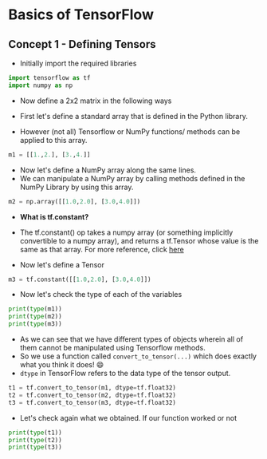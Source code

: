 # Basics of TensorFlow

## Concept 1 - Defining Tensors

* Initially import the required libraries
```python
import tensorflow as tf
import numpy as np

```

* Now define a 2x2 matrix in the following ways

* First let's define a standard array that is defined in the Python library.
* However (not all) Tensorflow or NumPy functions/ methods can be applied to this array. 
```python
m1 = [[1.,2.], [3.,4.]]
```

* Now let's define a NumPy array along the same lines.
* We can manipulate a NumPy array by calling methods defined in the NumPy Library by using this array.

```python
m2 = np.array([[1.0,2.0], [3.0,4.0]])
```

* **What is tf.constant?**
* The tf.constant() op takes a numpy array (or something implicitly convertible to a numpy array), and returns a tf.Tensor whose value is the same as that array.
For more reference, click [here](https://www.tensorflow.org/api_docs/python/constant_op/)

* Now let's define a Tensor
```python
m3 = tf.constant([[1.0,2.0], [3.0,4.0]])
```

* Now let's check the type of each of the variables
```python
print(type(m1))
print(type(m2))
print(type(m3))
```

* As we can see that we have different types of objects wherein all of them cannot be manipulated using Tensorflow methods.
* So we use a function called `convert_to_tensor(...)` which does exactly what you think it does! :smile:
* `dtype` in TensorFlow refers to the data type of the tensor output.

```python
t1 = tf.convert_to_tensor(m1, dtype=tf.float32)
t2 = tf.convert_to_tensor(m2, dtype=tf.float32)
t3 = tf.convert_to_tensor(m3, dtype=tf.float32)
```

* Let's check again what we obtained. If our function worked or not
```python
print(type(t1))
print(type(t2))
print(type(t3))
```

